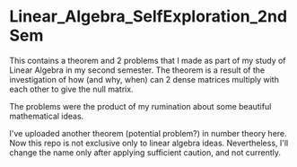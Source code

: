 # Linear_Algebra_SelfExploration_2ndSem
This contains a theorem and 2 problems that I made as part of my study of Linear Algebra in my second semester. The theorem is a result of the investigation of how (and why, when)
can 2 dense matrices multiply with each other to give the null matrix.

The problems were the product of my rumination about some beautiful mathematical ideas.

I've uploaded another theorem (potential problem?) in number theory here. Now this repo is not exclusive only to linear algebra ideas. Nevertheless, I'll change the name only
after applying sufficient caution, and not currently.
